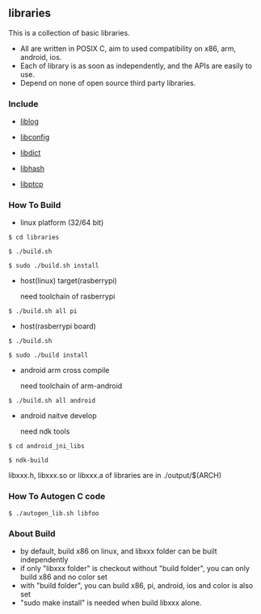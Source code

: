 ## libraries
  This is a collection of basic libraries.
  * All are written in POSIX C, aim to used compatibility on x86, arm, android, ios.
  * Each of library is as soon as independently, and the APIs are easily to use.
  * Depend on none of open source third party libraries.

### Include

  * [liblog](liblog/README.md)

  * [libconfig](libconfig/README.md)

  * [libdict](libdict/README.md)

  * [libhash](libhash/README.md)

  * [libptcp](libptcp/README.md)


### How To Build
  * linux platform (32/64 bit)

   `$ cd libraries`

   `$ ./build.sh`

   `$ sudo ./build.sh install`

  * host(linux) target(rasberrypi)

    need toolchain of rasberrypi

   `$ ./build.sh all pi`

  * host(rasberrypi board)

   `$ ./build.sh`

   `$ sudo ./build install`

  * android arm cross compile

    need toolchain of arm-android

   `$ ./build.sh all android`

  * android naitve develop

    need ndk tools

   `$ cd android_jni_libs`

   `$ ndk-build`

   libxxx.h, libxxx.so or libxxx.a of libraries are in ./output/$(ARCH)

### How To Autogen C code
  `$ ./autogen_lib.sh libfoo`

### About Build
  * by default, build x86 on linux, and libxxx folder can be built independently
  * if only "libxxx folder" is checkout without "build folder", you can only build x86 and no color set
  * with "build folder", you can build x86, pi, android, ios and color is also set
  * "sudo make install" is needed when build libxxx alone.


